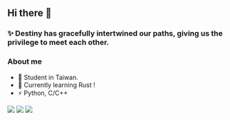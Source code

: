 ## Hi there 👋

### ✨ Destiny has gracefully intertwined our paths, giving us the privilege to meet each other.

### About me
- 🔭 Student in Taiwan.
- 🌱 Currently learning Rust !
- ⚡ Python, C/C++

![](http://github-profile-summary-cards.vercel.app/api/cards/profile-details?username=DavidNine&theme=blueberry)
![](http://github-profile-summary-cards.vercel.app/api/cards/repos-per-language?username=DavidNine&theme=blueberry)
![](http://github-profile-summary-cards.vercel.app/api/cards/stats?username=DavidNine&theme=blueberry)

<!--
**DavidNine/DavidNine** is a ✨ _special_ ✨ repository because its `README.md` (this file) appears on your GitHub profile.

Here are some ideas to get you started:

- 🔭 I’m currently working on ...
- 🌱 I’m currently learning ...
- 👯 I’m looking to collaborate on ...
- 🤔 I’m looking for help with ...
- 💬 Ask me about ...
- 📫 How to reach me: ...
- 😄 Pronouns: ...
- ⚡ Fun fact: ...
-->
